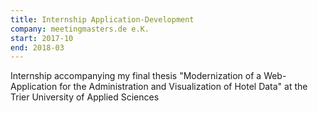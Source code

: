 ```yaml
---
title: Internship Application-Development
company: meetingmasters.de e.K.
start: 2017-10
end: 2018-03
---
```

Internship accompanying my final thesis "Modernization of a Web-Application for the Administration and Visualization of Hotel Data" at the Trier University of Applied Sciences